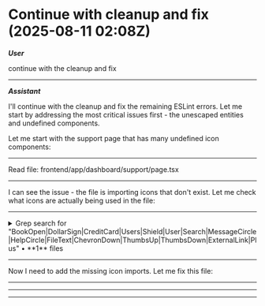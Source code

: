 <!-- Generated by SpecStory -->

# Continue with cleanup and fix (2025-08-11 02:08Z)

_**User**_

continue with the cleanup and fix

---

_**Assistant**_

I'll continue with the cleanup and fix the remaining ESLint errors. Let me start by addressing the most critical issues first - the unescaped entities and undefined components.

Let me start with the support page that has many undefined icon components:


---

Read file: frontend/app/dashboard/support/page.tsx

---

I can see the issue - the file is importing icons that don't exist. Let me check what icons are actually being used in the file:


---

<details>
            <summary>Grep search for "BookOpen|DollarSign|CreditCard|Users|Shield|User|Search|MessageCircle|HelpCircle|FileText|ChevronDown|ThumbsUp|ThumbsDown|ExternalLink|Plus" • **1** files</summary>
        
| File | Line | Match |
|------|------|-------|
| `file:///c%3A/Users/USER/hackathons/coopwise/frontend/app/dashboard/support/page.tsx` | L113 | `{ id: 'all', name: 'All Topics', icon: <BookOpen className="w-4 h-4" />, count: faqData.length },` |
| `file:///c%3A/Users/USER/hackathons/coopwise/frontend/app/dashboard/support/page.tsx` | L114 | `{ id: 'Contributions', name: 'Contributions', icon: <DollarSign className="w-4 h-4" />, count: 2 },` |
| `file:///c%3A/Users/USER/hackathons/coopwise/frontend/app/dashboard/support/page.tsx` | L115 | `{ id: 'Payouts', name: 'Payouts', icon: <CreditCard className="w-4 h-4" />, count: 1 },` |
| `file:///c%3A/Users/USER/hackathons/coopwise/frontend/app/dashboard/support/page.tsx` | L116 | `{ id: 'Groups', name: 'Groups', icon: <Users className="w-4 h-4" />, count: 2 },` |
| `file:///c%3A/Users/USER/hackathons/coopwise/frontend/app/dashboard/support/page.tsx` | L117 | `{ id: 'Security', name: 'Security', icon: <Shield className="w-4 h-4" />, count: 1 },` |
| `file:///c%3A/Users/USER/hackathons/coopwise/frontend/app/dashboard/support/page.tsx` | L118 | `{ id: 'Account', name: 'Account', icon: <User className="w-4 h-4" />, count: 0 }` |
| `file:///c%3A/Users/USER/hackathons/coopwise/frontend/app/dashboard/support/page.tsx` | L122 | `const [searchTerm, setSearchTerm] = useState('')` |
| `file:///c%3A/Users/USER/hackathons/coopwise/frontend/app/dashboard/support/page.tsx` | L135 | `const matchesSearch = faq.question.toLowerCase().includes(searchTerm.toLowerCase()) ||` |
| `file:///c%3A/Users/USER/hackathons/coopwise/frontend/app/dashboard/support/page.tsx` | L136 | `faq.answer.toLowerCase().includes(searchTerm.toLowerCase())` |
| `file:///c%3A/Users/USER/hackathons/coopwise/frontend/app/dashboard/support/page.tsx` | L138 | `return matchesSearch && matchesCategory` |
| `file:///c%3A/Users/USER/hackathons/coopwise/frontend/app/dashboard/support/page.tsx` | L207 | `{/* Search Bar */}` |
| `file:///c%3A/Users/USER/hackathons/coopwise/frontend/app/dashboard/support/page.tsx` | L210 | `<Search className="absolute left-3 top-1/2 transform -translate-y-1/2 w-5 h-5 text-gray-400" />` |
| `file:///c%3A/Users/USER/hackathons/coopwise/frontend/app/dashboard/support/page.tsx` | L212 | `placeholder="Search for help..."` |
| `file:///c%3A/Users/USER/hackathons/coopwise/frontend/app/dashboard/support/page.tsx` | L213 | `value={searchTerm}` |
| `file:///c%3A/Users/USER/hackathons/coopwise/frontend/app/dashboard/support/page.tsx` | L214 | `onChange={(e) => setSearchTerm(e.target.value)}` |
| `file:///c%3A/Users/USER/hackathons/coopwise/frontend/app/dashboard/support/page.tsx` | L227 | `<MessageCircle className="w-6 h-6" />` |
| `file:///c%3A/Users/USER/hackathons/coopwise/frontend/app/dashboard/support/page.tsx` | L266 | `<BookOpen className="w-6 h-6" />` |
| `file:///c%3A/Users/USER/hackathons/coopwise/frontend/app/dashboard/support/page.tsx` | L282 | `{ id: 'faq', label: 'FAQ', icon: <HelpCircle className="w-4 h-4" /> },` |
| `file:///c%3A/Users/USER/hackathons/coopwise/frontend/app/dashboard/support/page.tsx` | L283 | `{ id: 'contact', label: 'Contact Us', icon: <MessageCircle className="w-4 h-4" /> },` |
| `file:///c%3A/Users/USER/hackathons/coopwise/frontend/app/dashboard/support/page.tsx` | L284 | `{ id: 'tickets', label: 'My Tickets', icon: <FileText className="w-4 h-4" /> }` |
| `file:///c%3A/Users/USER/hackathons/coopwise/frontend/app/dashboard/support/page.tsx` | L353 | `<ChevronDown className={cn(` |
| `file:///c%3A/Users/USER/hackathons/coopwise/frontend/app/dashboard/support/page.tsx` | L368 | `<ThumbsUp className="w-4 h-4 mr-1" />` |
| `file:///c%3A/Users/USER/hackathons/coopwise/frontend/app/dashboard/support/page.tsx` | L372 | `<ThumbsDown className="w-4 h-4 mr-1" />` |
| `file:///c%3A/Users/USER/hackathons/coopwise/frontend/app/dashboard/support/page.tsx` | L378 | `<ExternalLink className="w-4 h-4 mr-2" />` |
| `file:///c%3A/Users/USER/hackathons/coopwise/frontend/app/dashboard/support/page.tsx` | L391 | `<Search className="w-8 h-8 text-gray-400" />` |
| `file:///c%3A/Users/USER/hackathons/coopwise/frontend/app/dashboard/support/page.tsx` | L395 | `Try adjusting your search terms or browse all categories` |
| `file:///c%3A/Users/USER/hackathons/coopwise/frontend/app/dashboard/support/page.tsx` | L398 | `setSearchTerm('')` |
| `file:///c%3A/Users/USER/hackathons/coopwise/frontend/app/dashboard/support/page.tsx` | L507 | `<Plus className="w-4 h-4 mr-2" />` |
| `file:///c%3A/Users/USER/hackathons/coopwise/frontend/app/dashboard/support/page.tsx` | L547 | `<FileText className="w-8 h-8 text-gray-400" />` |

</details>

---

Now I need to add the missing icon imports. Let me fix this file:


---



---



---

